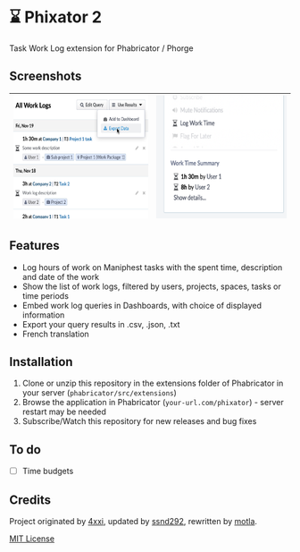 # :hourglass: Phixator 2

Task Work Log extension for Phabricator / Phorge

## Screenshots
| <img src="screenshot/phixator-list.png" height="220"> | <img src="screenshot/phixator-menu.png" height="220"> |
| - | - |

## Features

 - Log hours of work on Maniphest tasks with the spent time, description and date of the work
 - Show the list of work logs, filtered by users, projects, spaces, tasks or time periods
 - Embed work log queries in Dashboards, with choice of displayed information
 - Export your query results in .csv, .json, .txt
 - French translation

## Installation

1. Clone or unzip this repository in the extensions folder of Phabricator in your server (`phabricator/src/extensions`)
2. Browse the application in Phabricator (`your-url.com/phixator`) - server restart may be needed
3. Subscribe/Watch this repository for new releases and bug fixes

## To do
- [ ] Time budgets

## Credits
Project originated by [4xxi](https://github.com/4xxi), updated by [ssnd292](https://github.com/ssnd292), rewritten by [motla](https://github.com/motla).

[MIT License](LICENSE)